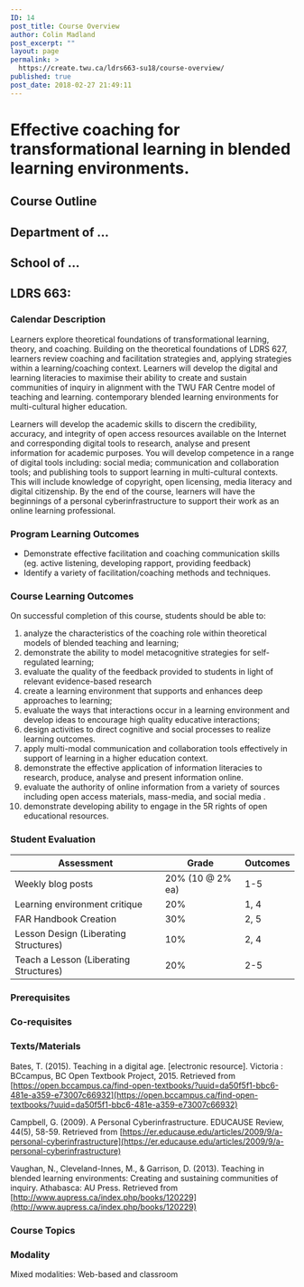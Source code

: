 ```yaml
---
ID: 14
post_title: Course Overview
author: Colin Madland
post_excerpt: ""
layout: page
permalink: >
  https://create.twu.ca/ldrs663-su18/course-overview/
published: true
post_date: 2018-02-27 21:49:11
---
```


# Effective coaching for transformational learning in blended learning environments.
## Course Outline

## Department of …

## School of …

## LDRS 663:


### Calendar Description

Learners explore theoretical foundations of transformational learning, theory, and coaching. Building on the theoretical foundations of LDRS 627, learners review coaching and facilitation strategies and, applying strategies within a learning/coaching context. Learners will develop the digital and learning literacies to maximise their ability to create and sustain communities of inquiry in alignment with the TWU FAR Centre model of teaching and learning. contemporary blended learning environments for multi-cultural higher education.

Learners will develop the academic skills to discern the credibility, accuracy, and integrity of open access resources available on the Internet and corresponding digital tools to research, analyse and present information for academic purposes. You will develop competence in a range of digital tools including: social media; communication and collaboration tools; and publishing tools to support learning in multi-cultural contexts. This will include knowledge of copyright, open licensing, media literacy and digital citizenship. By the end of the course, learners will have the beginnings of a personal cyberinfrastructure to support their work as an online learning professional.

### Program Learning Outcomes

- Demonstrate effective facilitation and coaching communication skills (eg. active listening, developing rapport, providing feedback)
- Identify a variety of facilitation/coaching methods and techniques.



### Course Learning Outcomes

On successful completion of this course, students should be able to:

1. analyze the characteristics of the coaching role within theoretical models of blended teaching and learning;
2. demonstrate the ability to model metacognitive strategies for self-regulated learning;
3. evaluate the quality of the feedback provided to students in light of relevant evidence-based research
4. create a learning environment that supports and enhances deep approaches to learning;
5. evaluate the ways that interactions occur in a learning environment and develop ideas to encourage high quality educative interactions;
6. design activities to direct cognitive and social processes to realize learning outcomes.
7. apply multi-modal communication and collaboration tools effectively in support of learning in a higher education context.
8. demonstrate the effective application of information literacies to research, produce, analyse and present information online.
9. evaluate the authority of online information from a variety of sources including open access materials, mass-media, and social media .
10. demonstrate developing ability to engage in the 5R rights of open educational resources.

### Student Evaluation

| **Assessment** | **Grade** | **Outcomes** |
| --- | --- | --- |
| Weekly blog posts | 20% (10 @ 2% ea) | 1-5 |
| Learning environment critique | 20% | 1, 4 |
| FAR Handbook Creation | 30% | 2, 5 |
| Lesson Design (Liberating Structures) | 10% | 2, 4 |
| Teach a Lesson (Liberating Structures) | 20% | 2-5 |

### Prerequisites

### Co-requisites

### Texts/Materials

Bates, T. (2015). Teaching in a digital age. [electronic resource]. Victoria : BCcampus, BC Open Textbook Project, 2015. Retrieved from  [https://open.bccampus.ca/find-open-textbooks/?uuid=da50f5f1-bbc6-481e-a359-e73007c66932](https://open.bccampus.ca/find-open-textbooks/?uuid=da50f5f1-bbc6-481e-a359-e73007c66932)

Campbell, G. (2009). A Personal Cyberinfrastructure. EDUCAUSE Review, 44(5), 58-59. Retrieved from  [https://er.educause.edu/articles/2009/9/a-personal-cyberinfrastructure](https://er.educause.edu/articles/2009/9/a-personal-cyberinfrastructure)

Vaughan, N., Cleveland-Innes, M., &amp; Garrison, D. (2013). Teaching in blended learning environments: Creating and sustaining communities of inquiry. Athabasca: AU Press. Retrieved from  [http://www.aupress.ca/index.php/books/120229](http://www.aupress.ca/index.php/books/120229)

### Course Topics

### Modality

Mixed modalities: Web-based and classroom

